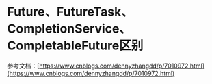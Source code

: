 # Future、FutureTask、CompletionService、CompletableFuture区别

参考文档：[https://www.cnblogs.com/dennyzhangdd/p/7010972.html](https://www.cnblogs.com/dennyzhangdd/p/7010972.html)





